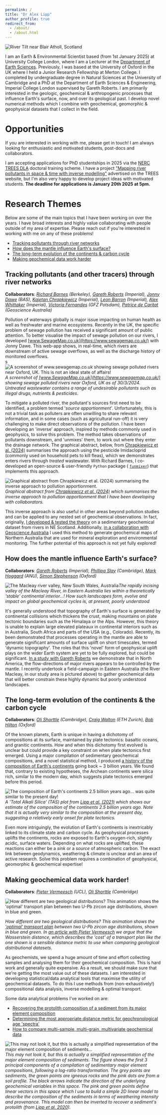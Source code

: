 ```yaml
---
permalink: /
title: "Dr Alex Lipp"
author_profile: true
redirect_from: 
  - /about/
  - /about.html
---
```


![River Tilt near Blair Atholl, Scotland](../images/tay.jpg)

I am an Earth & Environmental Scientist based (from 1st January 2025) at University College London, where I am a Lecturer at the [Department of Earth Sciences](https://www.ucl.ac.uk/earth-sciences/). Previously, I was based at the University of Oxford in the UK where I held a Junior Research Fellowship at Merton College. I completed by undergraduate degree in Natural Sciences at the University of Cambridge and a PhD at the Department of Earth Sciences & Engineering, Imperial College London supervised by Gareth Roberts. I am primarily interested in the geologic, geochemical & anthropogenic processes that influence Earth's surface, now, and over its geological past. I develop novel numerical methods which I combine with geochemical, geomorphic & geophysical datasets that I collect in the field. 

Opportunities
=====

If you are interested in working with me, please get in touch! I am always looking for enthusiastic and motivated students, post-docs and collaborators.

I am accepting applications for PhD studentships in 2025 via the [NERC TREES DLA](https://www.trees-dla.ac.uk/) doctoral training scheme. I have a project ["Mapping river pollutants in space & time with inverse modelling"](https://www.trees-dla.ac.uk/projects/mapping-river-pollutants-space-time-inverse-modelling) advertised on the TREES website, but I'm also very happy to develop project ideas with motivated students. **The deadline for applications is January 20th 2025 at 5pm.** 

Research Themes
=====

Below are some of the main topics that I have been working on over the years. I have broad interests and highly value collaborating with people outside of my area of expertise. Please reach out if you're interested in working with me on any of these problems!

- [Tracking pollutants through river networks](#tracking-pollutants-and-other-tracers-through-river-networks)
- [How does the mantle influence Earth's surface?](#how-does-the-mantle-influence-earths-surface)
- [The long-term evolution of the continents & carbon cycle](#the-long-term-evolution-of-the-continents--the-carbon-cycle)
- [Making geochemical data work harder](#making-geochemical-data-work-harder)

Tracking pollutants (and other tracers) through river networks
------
**Collaborators**: *[Richard Barnes](https://richard.science/) (Berkeley), [Gareth Roberts](https://www.imperial.ac.uk/people/gareth.roberts) (Imperial), [Jonny Dawe](https://www.linkedin.com/in/jonathan-dawe-46180212a/?originalSubdomain=uk) (BAS), [Kajetan Chrapkiewicz](https://kmch.github.io/) (Imperial), [Leon Barron](https://www.imperial.ac.uk/people/leon.barron) (Imperial), [Alex Whittaker](https://www.imperial.ac.uk/people/a.whittaker) (Imperial), [Victoria Fernandes](https://vmfernandes.github.io/) (GFZ Potsdam), [Patrice de Caritat](https://www.linkedin.com/in/patrice-de-caritat-a314ba280/) (Geoscience Australia)*

Pollution of waterways globally is major issue impacting on human health as well as freshwater and marine ecosystems. Recently in the UK, the specific problem of sewage pollution has received a significant amount of public attention. To better visualise the impact of sewage pollution on our rivers, I developed [www.SewageMap.co.uk](https://www.sewagemap.co.uk/) with Jonny Dawe. This web-app shows, in real-time, which rivers are downstream of active sewage overflows, as well as the discharge history of monitored overflows.  
s
![A screenshot of www.sewagemap.co.uk showing sewage polluted rivers near Oxford, UK. This is not an ideal state of affairs!](../images/sewagemap.png)*A screenshot of [www.SewageMap.co.uk](https://www.sewagemap.co.uk/) showing sewage polluted rivers near Oxford, UK as of 30/3/2024. Untreated wastewater contains a range of undesirable pollutants such as illegal drugs, nutrients & pesticides.*

To mitigate a polluted river, the pollutant's sources first need to be identified, a problem termed '_source apportionment_'. Unfortunately, this is not a trivial task as polluters are often unwilling to share relevant information, and in some cases (such as agricultural run-off) it is very challenging to make direct observations of the pollution. I have been developing an 'inverse' approach, inspired by methods commonly used in geophysics, to solve this problem. The method takes observations of pollutants downstream, and 'unmixes' them, to work out where they enter the drainage network. The graphical abstract, below, from [Chrapkiewicz et al. (2024)](https://doi.org/10.31223/X52T22) summarises the approach using the pesticide Imidacloprid (commonly used on household pets to kill fleas), which we demonstrates enters rivers through *treated* wastewater. With Richard Barnes, I co-developed an open-source & user-friendly `Python` package (
[`funmixer`](https://github.com/r-barnes/faster-unmixer)) that implements this approach.      

![Graphical abstract from Chrapkiewicz et al. (2024) summarising the inverse approach to pollution apportionment.](../images/kajetan_graph_abs.png)*Graphical abstract from [Chrapkiewicz et al. (2024)](https://doi.org/10.31223/X52T22) which summarises the inverse approach to pollution apportionment that I have been developing with collaborators.*

This inverse approach is also useful in other areas beyond pollution studies and can be applied to any nested set of geochemical observations. In fact, originally, [I developed & tested the theory](https://doi.org/10.1029/2021GC009838) on a sedimentary geochemical dataset from rivers in NE Scotland. Additionally, [in a collaboration with Geoscience Australia](https://doi.org/10.1016/j.gexplo.2023.107174) I used this method to generate geochemical maps of Northern Australia that are used for mineral exploration and environmental monitoring. The further potential of this approach is not yet fully explored!   


How does the mantle influence Earth's surface? 
------
**Collaborators**: *[Gareth Roberts](https://www.imperial.ac.uk/people/gareth.roberts) (Imperial), [Phillipa Slay](https://www.esc.cam.ac.uk/staff/philippa-slay) (Cambridge), [Mark Hoggard](https://mjhoggard.com/) (ANU), [Simon Stephenson](https://www.linkedin.com/in/simon-stephenson-698261198/?originalSubdomain=uk) (Oxford)*

![The Macleay river valley, New South Wales, Australia](../images/macleay1.jpeg)*The rapidly incising valley of the Macleay River, in Eastern Australia lies within a theoretically 'stable' continental interior...! How such landscapes form, evolve and impact on global geochemical cycles is, at present, poorly understood*

It's generally understood that topography of Earth's surface is generated by continental collisions which thickens the crust, making mountains on plate tectonic boundaries such as the Himalaya or the Alps. However, this theory is unable to explain large elevated plateaux in continental interiors such as in Australia, South Africa and parts of the USA (e.g., Colorado). Recently, its been demonstrated that processes operating in the mantle are able to generate significant amounts of surface uplift on short timescales, termed 'dynamic topography'. The roles that this 'novel' form of geophysical uplift plays on the wider Earth system are yet to be fully explored, but could be significant. [In a study with Gareth Roberts](https://doi.org/10.1029/2020GL091107) we demonstrate that in North America, the flow-directions of major rivers appears to be controlled by the mantle. I recently undertook a field-campaign in Eastern Australia (the River Macleay, in our study area is pictured above) to gather geochemical data that will better constrain these highly dynamic but poorly understood landscapes.      

The long-term evolution of the continents & the carbon cycle
------
**Collaborators**: *[Oli Shorttle](https://www.shorttle.com/) (Cambridge), [Craig Walton](https://craigwaltongeosci.wordpress.com/) (ETH Zurich), [Bob Hilton](https://www.earth.ox.ac.uk/people/professor-robert-hilton/) (Oxford)*

Of the known planets, Earth is unique in having a dichotomy of compositions at its surface, maintained by plate tectonics: basaltic oceans, and granitic continents. How and when this dichotomy first evolved is unclear but could provide a key constraint on when plate tectonics first emerged. Using a major compilation of sedimentary geochemical compositions, and a novel statistical method, I produced [a history of the composition of Earth's continents](https://doi.org/10.7185/geochemlet.2109) going back ~ 3 billion years. We found that, contrary to existing hypotheses, the Archean continents were silica rich, similar to the modern day, which suggests plate tectonics emerged before this period. 

![The composition of Earth's continents 2.5 billion years ago... was quite similar to the present day!](../images/tasplot.jpg)*A 'Total Alkali Silica' (TAS) plot from [Lipp et al. (2021)](https://doi.org/10.7185/geochemlet.2109) which shows our estimate of the composition of the continents 2.5 billion years ago. Note that it is actually very similar to the composition at the present day, suggesting a relatively early onset for plate tectonics.*

Even more intriguingly, the evolution of Earth's continents is inextricably linked to its climate state and carbon cycle. As geophysical processes uplifts the continents, rocks are exposed to Earth's oxygen-rich, slightly acidic, surface waters. Depending on what rocks are uplifted, these reactions can either be a *sink* or a *source* of atmospheric carbon. The exact link between geodynamics, weathering & climate is unclear and an area of active research. Solve this problem requires a combination of geophysical, geomorphic & geochemical expertise!

Making geochemical data work harder!
------
**Collaborators**: *[Pieter Vermeesch](https://www.ucl.ac.uk/earth-sciences/people/academic/prof-pieter-vermeesch) (UCL), [Oli Shorttle](https://www.shorttle.com/) (Cambridge)*

![How different are two geological distributions? This animation shows the 'optimal' transport plan between two U-Pb zircon age distributions, shown in blue and green. ](../images/optimaltransport.gif)

*How different are two geological distributions? This animation shows the ['optimal' transport plan](https://en.wikipedia.org/wiki/Transportation_theory_(mathematics)) between two U-Pb zircon age distributions, shown in blue and green. In [an article with Pieter Vermeesch](https://doi.org/10.5194/gchron-5-263-2023) we argue that the Wasserstein distance, which describes the 'cost' of a transport plan like the one shown is a sensible distance metric to use when comparing geological distributional datasets.*

As geochemists, we spend a huge amount of time and effort collecting samples and analysing them for their geochemical composition. This is hard work and generally quite expensive. As a result, we should make sure that we're getting the most value out of these datasets. I am interested in developing statistical/data analytical tools that maximise the utility of geochemical datasets. To do this I use methods from (non-exhaustively!) compositional data analysis, inverse modelling & optimal transport.

Some data analytical problems I've worked on are: 
- [Recovering the protolith composition of a sediment from its major element composition](https://doi.org/10.1029/2019GC008758) 
- [Determining the most appropriate distance metric for geochronological age 'spectra'](https://doi.org/10.5194/gchron-5-263-2023)
- [How to compare multi-sample, multi-grain, multivariate geochemical data](https://doi.org/10.1029/2022JF006992)

![This may not look it, but this is actually a simplified representation of the major element composition of sediments...](../images/pca_geochem.png)*This may not look it, but this is actually a simplified representation of the major element composition of sediments. The figure shows the first 3 principal components of a compilation of sedimentary major element compositions, following a log-ratio transformation. The grey points are sediments, the green points are igneous rocks and the pink dots are from a soil profile. The black arrows indicate the direction of the underlying geochemical variables in this space. The pink and green points define linear vectors in this space which I use to build a simple 2D linear model to describe the composition of the sediments in terms of weathering intensity and provenance. This model can then be inverted to recover a sediment's protolith (from [Lipp et al. 2020](https://doi.org/10.1029/2019GC008758)).*
